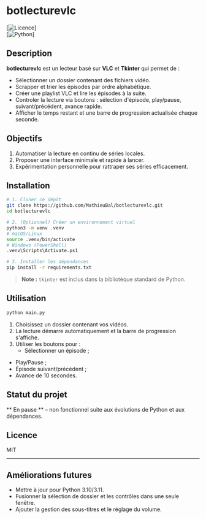 # botlecturevlc

[![Licence](https://img.shields.io/badge/license-MIT-green.svg)]  
[![Python](https://img.shields.io/badge/python-3.x-blue.svg)]  

## Description

**botlecturevlc** est un lecteur basé sur **VLC** et **Tkinter** qui permet de :

- Sélectionner un dossier contenant des fichiers vidéo.
- Scrapper et trier les épisodes par ordre alphabétique.
- Créer une playlist VLC et lire les épisodes à la suite.
- Controler la lecture via boutons : sélection d'épisode, play/pause, suivant/précédent, avance rapide.
- Afficher le temps restant et une barre de progression actualisée chaque seconde.

## Objectifs

1. Automatiser la lecture en continu de séries locales.  
2. Proposer une interface minimale et rapide à lancer.  
3. Expérimentation personnelle pour rattraper ses séries efficacement.

## Installation

```bash
# 1. Cloner ce dépôt
git clone https://github.com/MathieuBal/botlecturevlc.git
cd botlecturevlc

# 2. (Optionnel) Créer un environnement virtuel
python3 -m venv .venv
# macOS/Linux
source .venv/bin/activate
# Windows (PowerShell)
.venv\Scripts\Activate.ps1

# 3. Installer les dépendances
pip install -r requirements.txt
```

> **Note :** `tkinter` est inclus dans la bibliotèque standard de Python.

## Utilisation

```bash
python main.py
```

1. Choisissez un dossier contenant vos vidéos.  
2. La lecture démarre automatiquement et la barre de progression s'affiche.  
3. Utiliser les boutons pour :
   - Sélectionner un épisode ;
- Play/Pause ;
- Épisode suivant/précédent ;
- Avance de 10 secondes.

## Statut du projet

** En pause ** – non fonctionnel suite aux évolutions de Python et aux dépendances.

## Licence

MIT

---

## Améliorations futures
- Mettre à jour pour Python 3.10/3.11.  
- Fusionner la sélection de dossier et les contrôles dans une seule fenêtre.  
- Ajouter la gestion des sous-titres et le réglage du volume.
